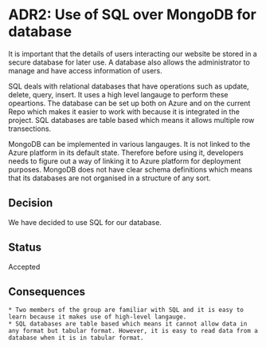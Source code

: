 # ADR2: Use of SQL over MongoDB for database

It is important that the details of users interacting our website be stored in a secure database for later use. A database also allows the administrator to manage and have access information of users.

SQL deals with relational databases that have operations such as update, delete, query, insert. It uses a high level langauge to perform these opeartions. The database can be set up both on Azure and on the current Repo which makes it easier to work with because it is integrated in the project. SQL databases are table based which means it allows multiple row transections.

MongoDB can be implemented in various langauges. It is not linked to the Azure platform in its default state. Therefore before using it, developers needs to figure out a way of linking it to Azure platform for deployment purposes. MongoDB does not have clear schema definitions which means that its databases are not organised in a structure of any sort. 

## Decision

We have decided to use SQL for our database.

## Status

Accepted

## Consequences

    * Two members of the group are familiar with SQL and it is easy to learn because it makes use of high-level langauge.
    * SQL databases are table based which means it cannot allow data in any format but tabular format. However, it is easy to read data from a database when it is in tabular format.

